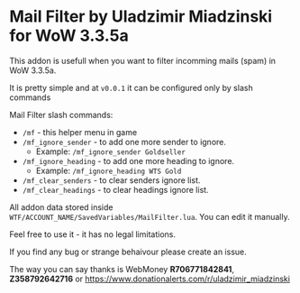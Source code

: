 # Mail Filter by Uladzimir Miadzinski for WoW 3.3.5a

This addon is usefull when you want to filter incomming mails (spam) in WoW 3.3.5a.

It is pretty simple and at `v0.0.1` it can be configured only by slash commands

Mail Filter slash commands:
* `/mf` - this helper menu in game
* `/mf_ignore_sender` - to add one more sender to ignore. 
  * Example: `/mf_ignore_sender Goldseller`
* `/mf_ignore_heading` - to add one more heading to ignore.
  * Example: `/mf_ignore_heading WTS Gold`
* `/mf_clear_senders` - to clear senders ignore list.
* `/mf_clear_headings` - to clear headings ignore list.

All addon data stored inside `WTF/ACCOUNT_NAME/SavedVariables/MailFilter.lua`. You can edit it manually.

Feel free to use it - it has no legal limitations. 

If you find any bug or strange behaivour please create an issue.

The way you can say thanks is WebMoney **R706771842841**, **Z358792642716**
or https://www.donationalerts.com/r/uladzimir_miadzinski
